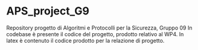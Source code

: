 # APS_project_G9
Repository progetto di Algoritmi e Protocolli per la Sicurezza, Gruppo 09
In codebase è presente il codice del progetto, prodotto relativo al WP4.
In latex è contenuto il codice prodotto per la relazione di progetto.